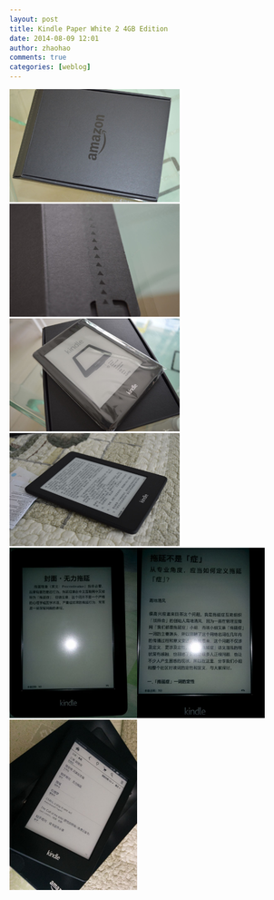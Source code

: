 ```yaml
---
layout: post
title: Kindle Paper White 2 4GB Edition
date: 2014-08-09 12:01
author: zhaohao
comments: true
categories: [weblog]
---
```

<a href="/Media/DSC_3354.jpg"><img src="/Media/DSC_3354.jpg" alt="DSC_3354" width="300" height="199" /></a><a href="/Media/DSC_3356.jpg"><img src="/Media/DSC_3356.jpg" alt="DSC_3356" width="300" height="199" /></a><a href="/Media/DSC_3360.jpg"><img src="/Media/DSC_3360.jpg" alt="DSC_3360" width="300" height="199" /></a><a href="/Media/DSC_3365.jpg"><img src="/Media/DSC_3365.jpg" alt="DSC_3365" width="300" height="199" /></a>
<a href="/Media/20140808_224948_Android.jpg"><img src="/Media/20140808_224948_Android.jpg" alt="20140808_224948_Android" width="225" height="300" /></a><a href="/Media/20140808_225018_Android.jpg"><img src="/Media/20140808_225018_Android.jpg" alt="20140808_225018_Android" width="225" height="300" /></a><a href="/Media/20140809_115301_Android.jpg"><img src="/Media/20140809_115301_Android.jpg" alt="20140809_115301_Android" width="225" height="300" /></a>
